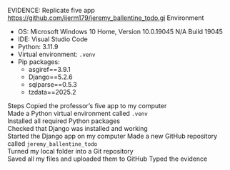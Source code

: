 EVIDENCE: Replicate five app
https://github.com/ijerm179/jeremy_ballentine_todo.gi
Environment
- OS: Microsoft Windows 10 Home, Version 10.0.19045 N/A Build 19045
- IDE: Visual Studio Code
- Python: 3.11.9
- Virtual environment: `.venv`
- Pip packages:
  - asgiref==3.9.1
  - Django==5.2.6
  - sqlparse==0.5.3
  - tzdata==2025.2

Steps
Copied the professor’s five app to my computer  
Made a Python virtual environment called `.venv`  
Installed all required Python packages  
Checked that Django was installed and working  
Started the Django app on my computer 
Made a new GitHub repository called `jeremy_ballentine_todo`  
Turned my local folder into a Git repository  
Saved all my files and uploaded them to GitHub
Typed the evidence